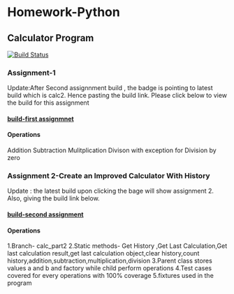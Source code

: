 
# Homework-Python
## Calculator Program

[![Build Status](https://app.travis-ci.com/njitvjk/calc2.svg?branch=main)](https://app.travis-ci.com/njitvjk/calc2)

### Assignment-1
Update:After Second assignnment build , the badge is pointing to latest build which is calc2. Hence pasting the build link. Please click below to view the build for this assignment
#### [build-first assignmnet](https://app.travis-ci.com/github/njitvjk/calc2/builds/241320285)

#### Operations
Addition
Subtraction
Mulitplication
Divison with exception for Division by zero

### Assignment 2-Create an Improved Calculator With History
Update : the latest build upon clicking the bage will show assignment 2. Also, giving the build link below. 
#### [build-second assignment](https://app.travis-ci.com/github/njitvjk/calc2/builds/241678119)

#### Operations
1.Branch- calc_part2 
2.Static methods- Get History ,Get Last Calculation,Get last calculation result,get last calculation object,clear history,count history,addition,subtraction,multiplication,division
3.Parent class stores values a and b and factory while child perform operations
4.Test cases covered for every operations with 100% coverage
5.fixtures used in the program





